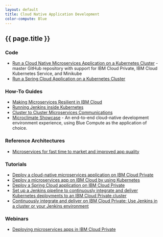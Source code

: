 ```yaml
---
layout: default
title: Cloud Native Application Development
color-compute: Blue
---
```


## {{ page.title }}


### Code

- [Run a Cloud Native Microservices Application on a Kubernetes Cluster](https://github.com/ibm-cloud-architecture/refarch-cloudnative-kubernetes) - master GitHub repository with support for IBM Cloud Private, IBM Cloud Kubernetes Service, and Minikube
- [Run a Spring Cloud Application on a Kubernetes Cluster](https://github.com/ibm-cloud-architecture/refarch-cloudnative-spring)


### How-To Guides

- [Making Microservices Resilient in IBM Cloud](https://github.com/ibm-cloud-architecture/refarch-cloudnative-resiliency/tree/master)
- [Running Jenkins inside Kubernetes](https://github.com/ibm-cloud-architecture/refarch-cloudnative-devops-kubernetes)
- [Cluster to Cluster Microservices Communications](https://github.com/ibm-cloud-architecture/refarch-cloudnative-kubernetes/tree/master/cluster-to-cluster)
- [Microclimate Showcase](https://github.com/ibm-cloud-architecture/refarch-cloudnative-bluecompute-microclimate) - An end-to-end cloud-native development environment experience, using Blue Compute as the application of choice.


### Reference Architectures

- [Microservices for fast time to market and improved app quality](https://www.ibm.com/devops/method/content/architecture/microservices/0_0)


### Tutorials

- [Deploy a cloud-native microservices application on IBM Cloud Private](https://www.ibm.com/cloud/garage/tutorials/cloudnative-microservices-cloud-private)
- [Deploy a microservices app on IBM Cloud by using Kubernetes](https://www.ibm.com/cloud/garage/tutorials/microservices-app-on-kubernetes)
- [Deploy a Spring Cloud application on IBM Cloud Private](https://www.ibm.com/cloud/garage/tutorials/cloud-private-spring-cloud)
- [Set up a Jenkins pipeline to continuously integrate and deliver Kubernetes deployments to an IBM Cloud Private cluster](https://www.ibm.com/cloud/garage/tutorials/cloud-private-jenkins-pipeline)
- [Continuously integrate and deliver on IBM Cloud Private: Use Jenkins in a cluster or your Jenkins environment](https://www.ibm.com/cloud/garage/content/course/cloud-private-jenkins-devops/0)


### Webinars

- [Deploying microservices apps in IBM Cloud Private](https://www.ibm.com/blogs/bluemix/2018/01/webinar-deploying-microservices-application-in-ibm-cloud-private/)
